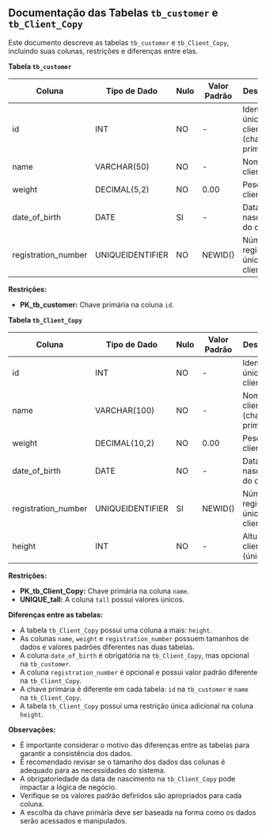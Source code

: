 ## Documentação das Tabelas `tb_customer` e `tb_Client_Copy`

Este documento descreve as tabelas `tb_customer` e `tb_Client_Copy`, incluindo suas colunas, restrições e diferenças entre elas.

**Tabela `tb_customer`**

| Coluna | Tipo de Dado | Nulo | Valor Padrão | Descripción |
|---|---|---|---|---|
| id | INT | NO | - | Identificador único do cliente (chave primária). |
| name | VARCHAR(50) | NO | - | Nome do cliente. |
| weight | DECIMAL(5,2) | NO | 0.00 | Peso do cliente. |
| date_of_birth | DATE | SI | - | Data de nascimento do cliente. |
| registration_number | UNIQUEIDENTIFIER | NO | NEWID() | Número de registro único do cliente. |

**Restrições:**

* **PK_tb_customer:** Chave primária na coluna `id`.

**Tabela `tb_Client_Copy`**

| Coluna | Tipo de Dado | Nulo | Valor Padrão | Descripción |
|---|---|---|---|---|
| id | INT | NO | - | Identificador único do cliente. |
| name | VARCHAR(100) | NO | - | Nome do cliente (chave primária). |
| weight | DECIMAL(10,2) | NO | 0.00 | Peso do cliente. |
| date_of_birth | DATE | NO | - | Data de nascimento do cliente. |
| registration_number | UNIQUEIDENTIFIER | SI | NEWID() | Número de registro único do cliente. |
| height | INT | NO | - | Altura do cliente (único). |

**Restrições:**

* **PK_tb_Client_Copy:** Chave primária na coluna `name`.
* **UNIQUE_tall:** A coluna `tall` possui valores únicos.

**Diferenças entre as tabelas:**

* A tabela `tb_Client_Copy` possui uma coluna a mais: `height`.
* As colunas `name`, `weight` e `registration_number` possuem tamanhos de dados e valores padrões diferentes nas duas tabelas.
* A coluna `date_of_birth` é obrigatória na `tb_Client_Copy`, mas opcional na `tb_customer`.
* A coluna `registration_number` é opcional e possui valor padrão diferente na `tb_Client_Copy`.
* A chave primária é diferente em cada tabela: `id` na `tb_customer` e `name` na `tb_Client_Copy`.
* A tabela `tb_Client_Copy` possui uma restrição única adicional na coluna `height`.

**Observações:**

* É importante considerar o motivo das diferenças entre as tabelas para garantir a consistência dos dados.
* É recomendado revisar se o tamanho dos dados das colunas é adequado para as necessidades do sistema.
* A obrigatoriedade da data de nascimento na `tb_Client_Copy` pode impactar a lógica de negócio.
* Verifique se os valores padrão definidos são apropriados para cada coluna.
* A escolha da chave primária deve ser baseada na forma como os dados serão acessados e manipulados.

